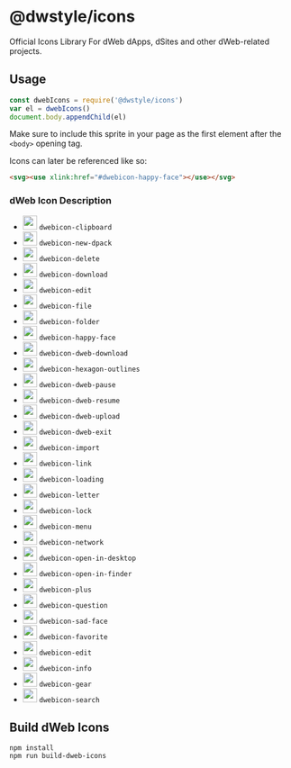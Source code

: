 # @dwstyle/icons

Official Icons Library For dWeb dApps, dSites and other dWeb-related projects.

## Usage

```js
const dwebIcons = require('@dwstyle/icons')
var el = dwebIcons()
document.body.appendChild(el)
```

Make sure to include this sprite in your page as the first element after the `<body>` opening tag.

Icons can later be referenced like so:

```html
<svg><use xlink:href="#dwebicon-happy-face"></use></svg>
```

### dWeb Icon Description

- <img width="25px" src="http://cdn.dwebs.io/dweb-icons/clipboard.svg"> `dwebicon-clipboard`
- <img width="25px" src="http://cdn.dwebs.io/dweb-icons/new-dpack.svg"> `dwebicon-new-dpack`
- <img width="25px" src="http://cdn.dwebs.io/dweb-icons/delete.svg"> `dwebicon-delete`
- <img width="25px" src="http://cdn.dwebs.io/dweb-icons/download.svg"> `dwebicon-download`
- <img width="25px" src="http://cdn.dwebs.io/dweb-icons/edit.svg"> `dwebicon-edit`
- <img width="25px" src="http://cdn.dwebs.io/dweb-icons/file.svg"> `dwebicon-file`
- <img width="25px" src="http://cdn.dwebs.io/dweb-icons/folder.svg"> `dwebicon-folder`
- <img width="25px" src="http://cdn.dwebs.io/dweb-icons/happy-face.svg"> `dwebicon-happy-face`
- <img width="25px" src="http://cdn.dwebs.io/dweb-icons/dweb-download.svg"> `dwebicon-dweb-download`
- <img width="25px" src="http://cdn.dwebs.io/dweb-icons/hexagon-outlines.svg"> `dwebicon-hexagon-outlines`
- <img width="25px" src="http://cdn.dwebs.io/dweb-icons/dweb-pause.svg"> `dwebicon-dweb-pause`
- <img width="25px" src="http://cdn.dwebs.io/dweb-icons/dweb-resume.svg"> `dwebicon-dweb-resume`
- <img width="25px" src="http://cdn.dwebs.io/dweb-icons/dweb-upload.svg"> `dwebicon-dweb-upload`
- <img width="25px" src="http://cdn.dwebs.io/dweb-icons/dweb-exit.svg"> `dwebicon-dweb-exit`
- <img width="25px" src="http://cdn.dwebs.io/dweb-icons/dweb-import.svg"> `dwebicon-import`
- <img width="25px" src="http://cdn.dwebs.io/dweb-icons/link.svg"> `dwebicon-link`
- <img width="25px" src="http://cdn.dwebs.io/dweb-icons/loading.svg"> `dwebicon-loading`
- <img width="25px" src="http://cdn.dwebs.io/dweb-icons/letter.svg"> `dwebicon-letter`
- <img width="25px" src="http://cdn.dwebs.io/dweb-icons/lock.svg"> `dwebicon-lock`
- <img width="25px" src="http://cdn.dwebs.io/dweb-icons/menu.svg"> `dwebicon-menu`
- <img width="25px" src="http://cdn.dwebs.io/dweb-icons/network.svg"> `dwebicon-network`
- <img width="25px" src="http://cdn.dwebs.io/dweb-icons/open-in-desktop.svg"> `dwebicon-open-in-desktop`
- <img width="25px" src="http://cdn.dwebs.io/dweb-icons/open-in-finder.svg"> `dwebicon-open-in-finder`
- <img width="25px" src="http://cdn.dwebs.io/dweb-icons/plus.svg"> `dwebicon-plus`
- <img width="25px" src="http://cdn.dwebs.io/dweb-icons/question.svg"> `dwebicon-question`
- <img width="25px" src="http://cdn.dwebs.io/dweb-icons/sad-face.svg"> `dwebicon-sad-face`
- <img width="25px" src="http://cdn.dwebs.io/dweb-icons/favorite.svg"> `dwebicon-favorite`
- <img width="25px" src="http://cdn.dwebs.io/dweb-icons/edit.svg"> `dwebicon-edit`
- <img width="25px" src="http://cdn.dwebs.io/dweb-icons/info.svg"> `dwebicon-info`
- <img width="25px" src="http://cdn.dwebs.io/dweb-icons/gear.svg"> `dwebicon-gear`
- <img width="25px" src="http://cdn.dwebs.io/dweb-icons/search.svg"> `dwebicon-search`


## Build dWeb Icons

```shell
npm install
npm run build-dweb-icons
```
